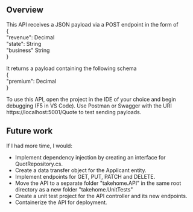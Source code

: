 ﻿## Overview
This API receives a JSON payload via a POST endpoint in the form of  
{  
    "revenue": Decimal  
    "state": String  
    "business" String  
}

It returns a payload containing the following schema   
{  
"premium": Decimal  
}


To use this API, open the project in the IDE of your choice and begin debugging (F5 in VS Code).
Use Postman or Swagger with the URI https://localhost:5001/Quote to test sending payloads.


## Future work

If I had more time, I would:
* Implement dependency injection by creating an interface for QuotRepository.cs.
* Create a data transfer object for the Applicant entity. 
* Implement endpoints for GET, PUT, PATCH and DELETE.
* Move the API to a separate folder "takehome.API" in the same root directory as a new folder "takehome.UnitTests"
* Create a unit test project for the API controller and its new endpoints.
* Containerize the API for deployment.